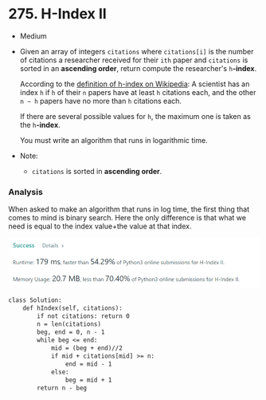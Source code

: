 # 275. H-Index II

* Medium
*   Given an array of integers `citations` where `citations[i]` is the number of citations a researcher received for their `ith` paper and `citations` is sorted in an **ascending order**, return compute the researcher's `h`**-index**.

    According to the [definition of h-index on Wikipedia](https://en.wikipedia.org/wiki/H-index): A scientist has an index `h` if `h` of their `n` papers have at least `h` citations each, and the other `n − h` papers have no more than `h` citations each.

    If there are several possible values for `h`, the maximum one is taken as the `h`**-index**.

    You must write an algorithm that runs in logarithmic time.
*   Note:&#x20;

    * `citations` is sorted in **ascending order**.



### Analysis&#x20;

When asked to make an algorithm that runs in log time, the first thing that comes to mind is binary search. Here the only difference is that what we need is equal to the index value+the value at that index.&#x20;

![](<../.gitbook/assets/image (19) (1) (1).png>)

```
class Solution:
    def hIndex(self, citations):
        if not citations: return 0
        n = len(citations)
        beg, end = 0, n - 1
        while beg <= end:
            mid = (beg + end)//2
            if mid + citations[mid] >= n:
                end = mid - 1
            else:
                beg = mid + 1                
        return n - beg
```
